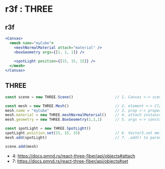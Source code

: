 r3f : THREE
===

r3f
---

```jsx
<Canvas>
  <mesh name="myCube">
    <meshNormalMaterial attach="material" />
    <boxGeometry args={[1, 1, 1]} />
	
    <spotLight position={[15, 15, 15]} />
  </mesh>
</Canvas>
```

THREE
---

```js
const scene = new THREE.Scene()                   // 1. Canvas <-> scene

const mesh = new THREE.Mesh()                     // 2. element <-> Class
mesh.name = "myCube"                              // 3. prop <-> property
mesh.material = new THREE.meshNormalMaterial()    // 4. attach instance to .material
mesh.geometry = new THREE.BoxGeometry(1,1,1)      // 5. args <-> constructor

const spotLight = new THREE.SpotLight()
spotLight.position.set(15, 15, 15)                // 6. Vector3.set method
mesh.add(spotLight)                               // 7. .add() to parent (mesh)

scene.add(mesh)
```

- 4: https://docs.pmnd.rs/react-three-fiber/api/objects#attach
- 7: https://docs.pmnd.rs/react-three-fiber/api/objects#set
